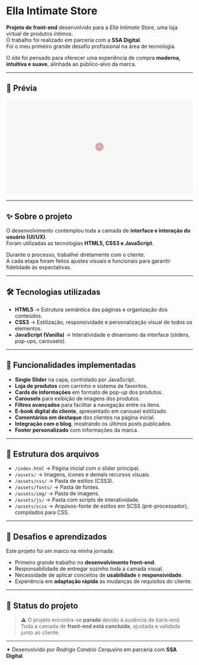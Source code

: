# Ella Intimate Store

**Projeto de front-end** desenvolvido para a *Ella Intimate Store*, uma loja virtual de produtos íntimos.  
O trabalho foi realizado em parceria com a **SSA Digital**.  
Foi o meu primeiro grande desafio profissional na área de tecnologia.  

O site foi pensado para oferecer uma experiência de compra **moderna, intuitiva e suave**, alinhada ao público-alvo da marca.   

---

## 🎥 Prévia

![Preview do botão](./preview.gif)

---

## ✨ Sobre o projeto

O desenvolvimento contemplou toda a camada de **interface e interação do usuário (UI/UX)**.  
Foram utilizadas as tecnologias **HTML5, CSS3 e JavaScript**.  

Durante o processo, trabalhei diretamente com o cliente.  
A cada etapa foram feitos ajustes visuais e funcionais para garantir fidelidade às expectativas.  

---

## 🛠 Tecnologias utilizadas

- **HTML5** → Estrutura semântica das páginas e organização dos conteúdos.  
- **CSS3** → Estilização, responsividade e personalização visual de todos os elementos.  
- **JavaScript (Vanilla)** → Interatividade e dinamismo da interface (sliders, pop-ups, carousels).  

---

## 📌 Funcionalidades implementadas

- **Single Slider** na capa, controlado por JavaScript.  
- **Loja de produtos** com carrinho e sistema de favoritos.  
- **Cards de informações** em formato de pop-up dos produtos.  
- **Carousels** para exibição de imagens dos produtos.  
- **Filtros avançados** para facilitar a navegação entre os itens.  
- **E-book digital do cliente**, apresentado em carousel estilizado.  
- **Comentários em destaque** dos clientes na página inicial.  
- **Integração com o blog**, mostrando os últimos posts publicados.  
- **Footer personalizado** com informações da marca.  

---

## 📂 Estrutura dos arquivos

- `/index.html` → Página inicial com o slider principal.
- `/assets/` → Imagens, ícones e demais recursos visuais.
- `/assets/css/` → Pasta de estilos (CSS3).
- `/assets/fonts/` → Pasta de fontes.
- `/assets/img/` → Pasta de imagens.    
- `/assets/js/` → Pasta com scripts de interatividade.  
- `/assets/scss` → Arquivos-fonte de estilos em SCSS (pré-processador), compilados para CSS.  

---

## 🚀 Desafios e aprendizados

Este projeto foi um marco na minha jornada:  
- Primeiro grande trabalho no **desenvolvimento front-end**.  
- Responsabilidade de entregar sozinho toda a camada visual.  
- Necessidade de aplicar conceitos de **usabilidade** e **responsividade**.  
- Experiência em **adaptação rápida** às mudanças de requisitos do cliente.  

---

## 📌 Status do projeto

> ⚠️ O projeto encontra-se **parado** devido à ausência de back-end.  
> Toda a camada de **front-end está concluída**, ajustada e validada junto ao cliente.  

---

✦ Desenvolvido por *Rodrigo Canário Cerqueira* em parceria com **SSA Digital**.
